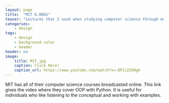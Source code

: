 ```yaml
---
layout: page
title:  "MIT 6.0001"
teaser: "Lectures that I used when studying computer science through my lower divisions"
categories:
    - design
tags:
    - design
    - background color
    - header
header: no
image:
    title: MIT.jpg
    caption: Click Here!
    caption_url: https://www.youtube.com/watch?v=-DP1i2ZU9gk
---
```

MIT has all of their computer science courses broadcasted online. This link gives the video where they cover OOP with Python. It is useful for individuals who like listening to the conceptual and working with examples.
